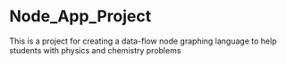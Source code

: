 # Node_App_Project
This is a project for creating a data-flow node graphing language to help students with physics and chemistry problems
